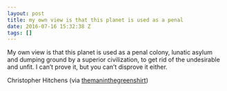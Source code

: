 ```yaml
---
layout: post
title: my own view is that this planet is used as a penal
date: 2016-07-16 15:32:38 Z
tags: []
---
```

My own view is that this planet is used as a penal colony, lunatic asylum and dumping ground by a superior civilization, to get rid of the undesirable and unfit. I can’t prove it, but you can’t disprove it either.

Christopher Hitchens (via [themaninthegreenshirt](http://themaninthegreenshirt.tumblr.com/))

